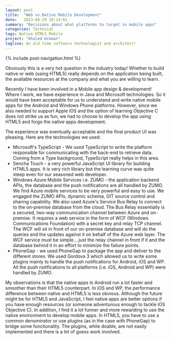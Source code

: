```yaml
---
layout: post
title:  "Web vs.Native Mobile Development"
date:   2013-08-29 20:14:01
summary: "Decisions about what platforms to target in mobile apps"
categories: Technical
tags: Native HTML5 Mobile
project: "Khaled Hikmat"
tagline: An old time software technologist and architect!
---
```


{% include post-navigation.html %}

Obviously this is a very hot question in the industry today! Whether to build native or web (using HTML5) really depends on the application being built, the available resources at the company and what you are willing to learn.

Recently I have been involved in a Mobile app design & development! Where I work, we have experience in Java and Microsoft technologies. So it would have been acceptable for us to understand and write native mobile apps for the Android and Windows Phone platforms. However, since we also needed to support Apple iOS and the option of learning Objective C  does not strike us as fun, we had to choose to develop the app using HTML5  and forgo the native apps development.

The experience was eventually acceptable and the final product UI was pleasing. Here are the technologies we used:

* Microsoft's TypeScript - We used TypeScript to write the platform responsible for communicating with the back-end to retrieve data. Coming from a Type background, TypeScript really helps in this area.
* Sencha Touch - a very powerful JavaScript UI library for building HTML5 apps. It is very rich library but the learning curve was quite steep even for our seasoned web developer.
* Windows Azure Mobile Services i.e. ZUMO - the application backend APIs, the database and the push notifications are all handled by ZUMO. We find Azure mobile services to be very powerful and easy to use. We engaged the ZUMO APIs, dynamic schema,  GIT source control and sharing capability. We also used Azure's Service Bus Relay to connect to the on-premise database from the cloud.  The Bus Relay essentially is a secured, two-way communication channel between Azure and on-premise. It requires a web service in the form of WCF (Windows Communications Foundation) with a secret key and relay TCP channel. The WCF will sit in front of our on-premise database and will do the queries and the updates against it on behalf of the Azure web layer. The WCF service must be simple....just the relay channel in front if it and the database behind it in an effort to minimize the failure points.
* PhoneGap - we used PhoneGap to package the app and deliver to the different stores. We used Gordova 3 which allowed us to write some plugins mainly to handle the push notifications for Android, iOS and WP. All the push notifications to all platforms (i.e. iOS, Android and WP) were handled by ZUMO.

My observations is that the native apps in Android run a lot faster and smoother than their HTML5 counterpart. In iOS and WP, the performance difference between native and HTML5 is less obvious. Although the future might be for HTML5 and JavaScript, I feel native apps are better options if you have enough resources (or someone adventurous enough to tackle iOS Objective C). In addition, I find it a lot funner and more rewarding to use the native environment to develop mobile apps. In HTML5, you have to use a common denominator or use plugins (as in the case with PhoneGap) to bridge some functionality. The plugins,  while doable, are not easily implemented and there is a lot of guess work involved.



